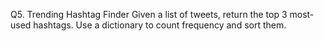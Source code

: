 Q5. Trending Hashtag Finder
Given a list of tweets, return the top 3 most-used hashtags.
Use a dictionary to count frequency and sort them.
